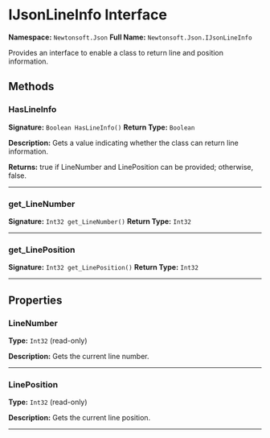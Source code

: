 # IJsonLineInfo Interface

**Namespace:** `Newtonsoft.Json`
**Full Name:** `Newtonsoft.Json.IJsonLineInfo`

Provides an interface to enable a class to return line and position information.

## Methods

### HasLineInfo

**Signature:** `Boolean HasLineInfo()`
**Return Type:** `Boolean`

**Description:** Gets a value indicating whether the class can return line information.

**Returns:** true if LineNumber and LinePosition can be provided; otherwise, false.

---

### get_LineNumber

**Signature:** `Int32 get_LineNumber()`
**Return Type:** `Int32`

---

### get_LinePosition

**Signature:** `Int32 get_LinePosition()`
**Return Type:** `Int32`

---

## Properties

### LineNumber

**Type:** `Int32` (read-only)

**Description:** Gets the current line number.

---

### LinePosition

**Type:** `Int32` (read-only)

**Description:** Gets the current line position.

---